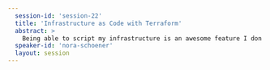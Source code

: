 ```yaml
---
  session-id: 'session-22'
  title: 'Infrastructure as Code with Terraform'
  abstract: >
    Being able to script my infrastructure is an awesome feature I don't want to miss anymore. Over two years ago I started with Terraform and I'm still in love, but run through some pain points, as well. In this session I want to give you an introduction to scripting your infrastructure with Terraform, talking about best practises as well as tipps and tricks and what I like & don't like. I'll mainly focus on deploying infrastructure to AWS, but Terraform can be used for multiple providers. So let's explore together how far we can go with IaC - Infrastructure as Code. This session requires at least basic understanding of Cloud Computing.
  speaker-id: 'nora-schoener'
  layout: session
---
```

